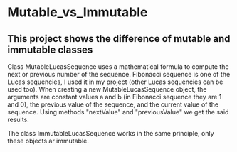 # Mutable_vs_Immutable

## This project shows the difference of mutable and immutable classes

Class MutableLucasSequence uses a mathematical formula to compute the next or previous number of the sequence. Fibonacci sequence is one of 
the Lucas sequencies, I used it in my project (other Lucas sequencies can be used too). When creating a new MutableLucasSequence object, the
arguments are constant values a and b (in Fibonacci sequence they are 1 and 0), the previous value of the sequence, and the current value of 
the sequence. Using methods "nextValue" and "previousValue" we get the said results.

The class ImmutableLucasSequence works in the same principle, only these objects ar immutable.
